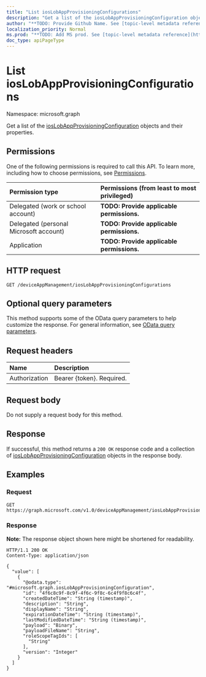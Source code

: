 ```yaml
---
title: "List iosLobAppProvisioningConfigurations"
description: "Get a list of the iosLobAppProvisioningConfiguration objects and their properties."
author: "**TODO: Provide Github Name. See [topic-level metadata reference](https://msgo.azurewebsites.net/add/document/guidelines/metadata.html#topic-level-metadata)**"
localization_priority: Normal
ms.prod: "**TODO: Add MS prod. See [topic-level metadata reference](https://msgo.azurewebsites.net/add/document/guidelines/metadata.html#topic-level-metadata)**"
doc_type: apiPageType
---
```


# List iosLobAppProvisioningConfigurations
Namespace: microsoft.graph



Get a list of the [iosLobAppProvisioningConfiguration](../resources/ioslobappprovisioningconfiguration.md) objects and their properties.

## Permissions
One of the following permissions is required to call this API. To learn more, including how to choose permissions, see [Permissions](/graph/permissions-reference).

|Permission type|Permissions (from least to most privileged)|
|:---|:---|
|Delegated (work or school account)|**TODO: Provide applicable permissions.**|
|Delegated (personal Microsoft account)|**TODO: Provide applicable permissions.**|
|Application|**TODO: Provide applicable permissions.**|

## HTTP request

<!-- {
  "blockType": "ignored"
}
-->
``` http
GET /deviceAppManagement/iosLobAppProvisioningConfigurations
```

## Optional query parameters
This method supports some of the OData query parameters to help customize the response. For general information, see [OData query parameters](/graph/query-parameters).

## Request headers
|Name|Description|
|:---|:---|
|Authorization|Bearer {token}. Required.|

## Request body
Do not supply a request body for this method.

## Response

If successful, this method returns a `200 OK` response code and a collection of [iosLobAppProvisioningConfiguration](../resources/ioslobappprovisioningconfiguration.md) objects in the response body.

## Examples

### Request
<!-- {
  "blockType": "request",
  "name": "list_ioslobappprovisioningconfiguration"
}
-->
``` http
GET https://graph.microsoft.com/v1.0/deviceAppManagement/iosLobAppProvisioningConfigurations
```


### Response
**Note:** The response object shown here might be shortened for readability.
<!-- {
  "blockType": "response",
  "truncated": true,
  "@odata.type": "Collection(microsoft.graph.iosLobAppProvisioningConfiguration)"
}
-->
``` http
HTTP/1.1 200 OK
Content-Type: application/json

{
  "value": [
    {
      "@odata.type": "#microsoft.graph.iosLobAppProvisioningConfiguration",
      "id": "4f6c8c9f-8c9f-4f6c-9f8c-6c4f9f8c6c4f",
      "createdDateTime": "String (timestamp)",
      "description": "String",
      "displayName": "String",
      "expirationDateTime": "String (timestamp)",
      "lastModifiedDateTime": "String (timestamp)",
      "payload": "Binary",
      "payloadFileName": "String",
      "roleScopeTagIds": [
        "String"
      ],
      "version": "Integer"
    }
  ]
}
```

